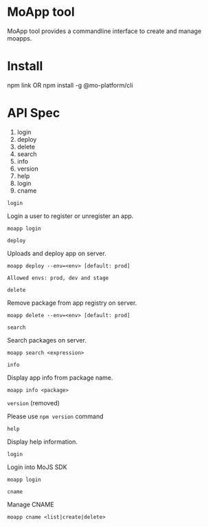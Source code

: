 MoApp tool
=================================
MoApp tool provides a commandline interface to create and manage moapps.

Install
=================================
npm link
OR
npm install -g @mo-platform/cli


API Spec
=================================
1. login
2. deploy
3. delete
4. search
5. info
6. version
7. help
8. login
9. cname

`login`

Login a user to register or unregister an app.
```
moapp login
```

`deploy`

Uploads and deploy app on server.
```
moapp deploy --env=<env> [default: prod]

Allowed envs: prod, dev and stage
```

`delete`

Remove package from app registry on server.
```
moapp delete --env=<env> [default: prod]
```

`search`

Search packages on server.
```
moapp search <expression>
```

`info`

Display app info from package name.
```
moapp info <package>
```

`version` (removed)

Please use `npm version` command

`help`

Display help information.

`login`

Login into MoJS SDK

```
moapp login
```

`cname`

Manage CNAME

```
moapp cname <list|create|delete>
```
